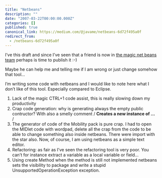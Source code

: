 ```yaml
---
title: "Netbeans"
description: ""
date: "2007-03-22T00:00:00.000Z"
categories: []
published: true
canonical_link: https://medium.com/@javame/netbeans-6d72f495a0f
redirect_from:
  - /netbeans-6d72f495a0f
---
```


I’ve this draft and since I’ve seen that a friend is now in [the magic net beans team](http://www.netbeans.org/community/contribute/dreamteam.html) perhaps is time to publish it :-)

Maybe he can help me and telling me if I am wrong or just change somehow that tool…

I’m writing some code with netbeans and I would like to note here what I don’t like of this tool. Especially compared to Eclipse.

1.  Lack of the magic CTRL+1 code assist, this is really slowing down my productivity
2.  Crap code generation: why is generating always the empty public contructor? With also a smelly comment / **Creates a new instance of …** /
3.  The generator of code of the Mobility pack is pure crap. I had to open the MIDlet code with wordpad, delete all the crap from the code to be able to change something also inside netbeans. There were import with the star also. Now, of course, I am using netbeans as a simple text editor.
4.  Refactoring: as fair as I’ve seen the refactoring tool is very poor. You can’t for instance extract a variable as a local variable or field…
5.  Using create Method when the method is still not implemented netbeans sets the visibility to package and write a stupid UnsupportedOperationException exception.

